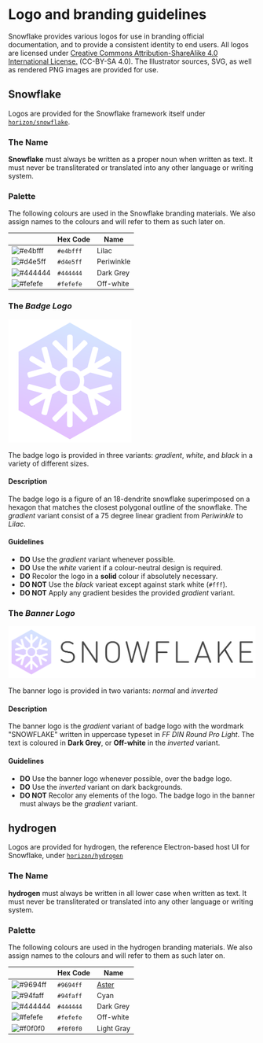 
# Logo and branding guidelines

Snowflake provides various logos for use in branding official documentation, and to provide a consistent identity to end users. All logos are licensed under [Creative Commons Attribution-ShareAlike 4.0 International License.](http://creativecommons.org/licenses/by-sa/4.0/) (CC-BY-SA 4.0). The Illustrator sources, SVG, as well as rendered PNG images are provided for use. 

## Snowflake
Logos are provided for the Snowflake framework itself under [`horizon/snowflake`](horizon/snowflake).

### The Name
**Snowflake** must always be written as a proper noun when written as text. It must never be transliterated or translated into any other language or writing system.

### Palette
The following colours are used in the Snowflake branding materials. We also assign names to the colours and will refer to them as such later on.

| |Hex Code|Name|
|-|--------|----|
|![#e4bfff](https://dummyimage.com/16x16/e4bfff.gif&text=+)|`#e4bfff`|Lilac|
|![#d4e5ff](https://dummyimage.com/16x16/d4e5ff.gif&text=+)|`#d4e5ff`|Periwinkle|
|![#444444](https://dummyimage.com/16x16/444444.gif&text=+)|`#444444`|Dark Grey|
|![#fefefe](https://dummyimage.com/16x16/fefefe.gif&text=+)|`#fefefe`|Off-white|

### The *Badge Logo*
![badge-snowflake]

The badge logo is provided in three variants: *gradient*, *white*, and *black* in a variety of different sizes.

#### Description
The badge logo is a figure of an 18-dendrite snowflake superimposed on a hexagon that matches the closest polygonal outline of the snowflake. The *gradient* variant consist of a 75 degree linear gradient from *Periwinkle* to *Lilac*. 

#### Guidelines

* **DO** Use the *gradient* variant whenever possible.
* **DO** Use the *white* varient if a colour-neutral design is required.
* **DO** Recolor the logo in a **solid** colour if absolutely necessary.
* **DO NOT** Use the *black* varieat except against stark white (`#fff`).
* **DO NOT** Apply any gradient besides the provided *gradient* variant.

### The *Banner Logo*
![banner-snowflake]

The banner logo is provided in two variants: *normal* and *inverted*

#### Description
The banner logo is the *gradient* variant of badge logo with the wordmark "SNOWFLAKE" written in uppercase typeset in *FF DIN Round Pro Light*. The text is coloured in **Dark Grey**, or **Off-white** in the *inverted* variant.

#### Guidelines

* **DO** Use the banner logo whenever possible, over the badge logo.
* **DO** Use the *inverted* variant on dark backgrounds.
* **DO NOT** Recolor any elements of the logo. The badge logo in the banner must always be the *gradient* variant.

## hydrogen
Logos are provided for hydrogen, the reference Electron-based host UI for Snowflake, under [`horizon/hydrogen`](horizon/hydrogen)

### The Name
**hydrogen** must always be written in all lower case when written as text. It must never be transliterated or translated into any other language or writing system.

### Palette
The following colours are used in the hydrogen branding materials. We also assign names to the colours and will refer to them as such later on.

| |Hex Code|Name|
|-|--------|----|
|![#9694ff](https://dummyimage.com/16x16/9694ff.gif&text=+)|`#9694ff`|[Aster](https://irocore.com/shion-iro/)|
|![#94faff](https://dummyimage.com/16x16/94faff.gif&text=+)|`#94faff`|Cyan|
|![#444444](https://dummyimage.com/16x16/444444.gif&text=+)|`#444444`|Dark Grey|
|![#fefefe](https://dummyimage.com/16x16/fefefe.gif&text=+)|`#fefefe`|Off-white|
|![#f0f0f0](https://dummyimage.com/16x16/f0f0f0.gif&text=+)|`#f0f0f0`|Light Gray|


[badge-snowflake]: horizon/snowflake/exports/Logo-Badge@250px.png "Snowflake Ring Logo"
[banner-snowflake]: horizon/snowflake/exports/Logo-Logotype@500px.png "Snowflake Banner"
